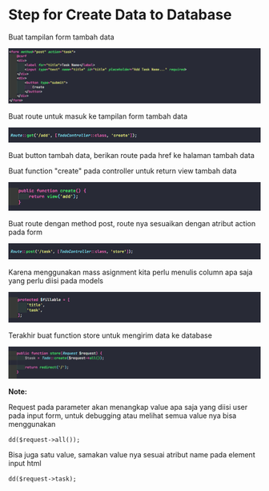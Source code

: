 # Step for Create Data to Database

Buat tampilan form tambah data

![Create Form](img/create-form.png)

Buat route untuk masuk ke tampilan form tambah data

![Create Route](img/create-route.png)

Buat button tambah data, berikan route pada href ke halaman tambah data

Buat function "create" pada controller untuk return view tambah data

![Create Function](img/create-function.png)

Buat route dengan method post, route nya sesuaikan dengan atribut action pada form

![Create Function](img/store-route.png)

Karena menggunakan mass asignment kita perlu menulis column apa saja yang perlu diisi pada models

![Create Function](img/create-models.png)

Terakhir buat function store untuk mengirim data ke database

![Create Function](img/store-function.png)

**Note:**

Request pada parameter akan menangkap value apa saja yang diisi user pada input form, untuk debugging atau melihat semua value nya bisa menggunakan

```
dd($request->all());
```

Bisa juga satu value, samakan value nya sesuai atribut name pada element input html

```
dd($request->task);
```
